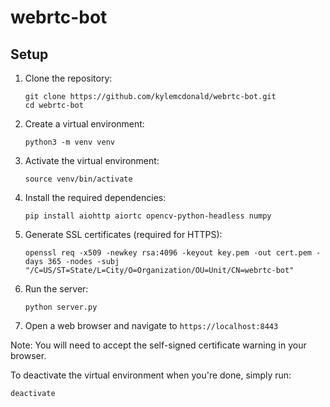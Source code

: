 # webrtc-bot

## Setup

1. Clone the repository:
   ```
   git clone https://github.com/kylemcdonald/webrtc-bot.git
   cd webrtc-bot
   ```

2. Create a virtual environment:
   ```
   python3 -m venv venv
   ```

3. Activate the virtual environment:
   ```
   source venv/bin/activate
   ```

4. Install the required dependencies:
   ```
   pip install aiohttp aiortc opencv-python-headless numpy
   ```

5. Generate SSL certificates (required for HTTPS):
   ```
   openssl req -x509 -newkey rsa:4096 -keyout key.pem -out cert.pem -days 365 -nodes -subj "/C=US/ST=State/L=City/O=Organization/OU=Unit/CN=webrtc-bot"
   ```

6. Run the server:
   ```
   python server.py
   ```

7. Open a web browser and navigate to `https://localhost:8443`

Note: You will need to accept the self-signed certificate warning in your browser.

To deactivate the virtual environment when you're done, simply run:
```
deactivate
```